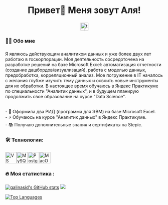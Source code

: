 
<h1 align="center">Привет👋 Меня зовут Аля!</h1>

###

<div align="center">
  <a href="https://t.me/molinei" target="_blank">
    <img src="https://img.shields.io/static/v1?message=Telegram&logo=telegram&label=&color=2CA5E0&logoColor=white&labelColor=&style=for-the-badge" height="25" alt="telegram logo"  />
  </a>
</div>

###

<h3 align="left">👩‍💻  Обо мне</h3>

###

<p align="left">Я являюсь действующим аналитиком данных и уже более двух лет работаю в госкорпорации. Моя деятельность сосредоточена на разработке решений на базе Microsoft Excel: автоматизация отчетности (создание дашбордов/визуализаций), работа с моделью данных, предобработка, корреляционный анализ. Мое погружение в IT началось с желания глубже изучить тему данных и освоить новые инструменты для их обработки. В настоящее время обучаюсь в Яндекс Практикуме по специальности "Аналитик данных", и в будущем планирую продолжить свое образование на курсе "Data Science".
</p>
<br>- 🔭 Оформила два РИД (программа для ЭВМ) на базе Microsoft Excel.
<br>- ⚡ Обучаюсь на курсе "Аналитик данных" в Яндекс Практикуме.
<br>- 📚 Получаю дополнительные знания и сертификаты на Stepic.
</p>

###

<h3 align="left">🛠 Технологии:</h3>

###

<p align="left"> <a href="https://code.visualstudio.com/" target="_blank" rel="noreferrer"><img src="https://raw.githubusercontent.com/danielcranney/readme-generator/main/public/icons/skills/visualstudiocode.svg" width="36" height="36" alt="VS Code" /></a><a href="https://www.mysql.com/" target="_blank" rel="noreferrer"><img src="https://raw.githubusercontent.com/danielcranney/readme-generator/main/public/icons/skills/mysql-colored.svg" width="36" height="36" alt="MySQL" /></a><a href="https://www.postgresql.org/" target="_blank" rel="noreferrer"><img src="https://raw.githubusercontent.com/danielcranney/readme-generator/main/public/icons/skills/postgresql-colored.svg" width="36" height="36" alt="PostgreSQL" /></a><a href="https://apple.com" target="_blank" rel="noreferrer"><img src="https://raw.githubusercontent.com/danielcranney/readme-generator/main/public/icons/skills/macos-colored.svg" width="36" height="36" alt="MacOS" /></a> </p> 

###

<h3 align="left">🔥   Моя статистика :</h3>

###

<a href="http://www.github.com/galinasid"><img src="https://github-readme-stats.vercel.app/api?username=galinasid&show_icons=true&hide=&count_private=true&title_color=ec4899&text_color=ffffff&icon_color=14b8a6&bg_color=181824&hide_border=true&show_icons=true" alt="galinasid's GitHub stats" /></a>
<a href="http://www.github.com/galinasid"><img src="https://github-readme-streak-stats.herokuapp.com/?user=galinasid&stroke=ffffff&background=181824&ring=ec4899&fire=ec4899&currStreakNum=ffffff&currStreakLabel=ec4899&sideNums=ffffff&sideLabels=ffffff&dates=ffffff&hide_border=true" /></a>

<a href="https://github.com/galinasid" align="center"><img src="https://github-readme-stats.vercel.app/api/top-langs/?username=galinasid&langs_count=10&title_color=ec4899&text_color=ffffff&icon_color=14b8a6&bg_color=181824&hide_border=true&locale=en&custom_title=Top%20%Languages" alt="Top Languages" /></a>


